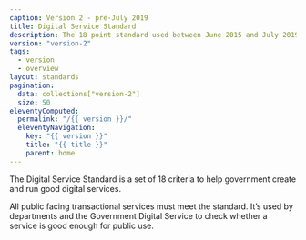 ```yaml
---
caption: Version 2 - pre-July 2019
title: Digital Service Standard
description: The 18 point standard used between June 2015 and July 2019.
version: "version-2"
tags:
  - version
  - overview
layout: standards
pagination:
  data: collections["version-2"]
  size: 50
eleventyComputed:
  permalink: "/{{ version }}/"
  eleventyNavigation:
    key: "{{ version }}"
    title: "{{ title }}"
    parent: home
---
```


The Digital Service Standard is a set of 18 criteria to help government create and run good digital services.

All public facing transactional services must meet the standard. It’s used by departments and the Government Digital Service to check whether a service is good enough for public use.
